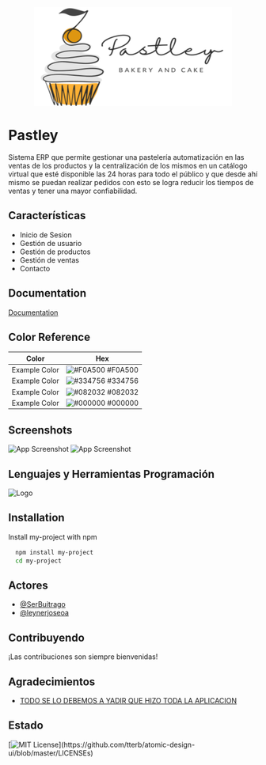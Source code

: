 <p align="center">
    <a href="https://github.com/DeveUp/pastley-backend" target="_blank"> 
        <img src="https://raw.githubusercontent.com/DeveUp/pastley-backend/c830c425e9060de4d66f044b717647f32a0a262b/pastley-logos/04.svg" alt="docker" width="400" height="200"/> 
    </a> 
</p> 
    
# Pastley

Sistema ERP que permite gestionar una pastelería automatización en las ventas de los productos y la centralización de los mismos en un catálogo virtual que esté disponible las 24 horas para todo el público y que desde ahí mismo se puedan realizar pedidos con esto se logra reducir los tiempos de ventas y tener una mayor confiabilidad.

## Características

- Inicio de Sesion
- Gestión de usuario
- Gestión de productos
- Gestión de ventas
- Contacto


## Documentation

[Documentation](https://drive.google.com/file/d/1z73tLfO8bVCXkmsOkv2Q_f2uBGTyNW_P/view?usp=sharing)

## Color Reference

| Color             | Hex                                                                |
| ----------------- | ------------------------------------------------------------------ |
| Example Color | ![#F0A500](https://via.placeholder.com/10/F0A500?text=+) #F0A500 |
| Example Color | ![#334756](https://via.placeholder.com/10/334756?text=+) #334756 |
| Example Color | ![#082032](https://via.placeholder.com/10/082032?text=+) #082032 |
| Example Color | ![#000000](https://via.placeholder.com/10/000000?text=+) #000000 |



## Screenshots

![App Screenshot](https://i.ibb.co/g4XXPZN/Captura-de-pantalla-de-2021-11-17-19-05-57.png)
![App Screenshot](https://i.ibb.co/W6rF6kX/Captura-de-pantalla-de-2021-11-17-19-06-27.png)


## Lenguajes y Herramientas Programación


![Logo](https://i.ibb.co/Yfqc7JK/Project-Lombok-1.png)



## Installation

Install my-project with npm

```bash
  npm install my-project
  cd my-project
```
    

## Actores

- [@SerBuitrago](https://github.com/SerBuitrago)
- [@leynerjoseoa](https://github.com/leynerjoseoa)


## Contribuyendo

¡Las contribuciones son siempre bienvenidas!


## Agradecimientos

 - [TODO SE LO DEBEMOS A YADIR QUE HIZO TODA LA APLICACION](https://web.facebook.com/kajarka35/)




## Estado

[![MIT License](https://img.shields.io/apm/l/atomic-design-ui.svg?)](https://github.com/tterb/atomic-design-ui/blob/master/LICENSEs)

